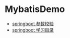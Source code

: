# MybatisDemo

* [springboot 参数校验](https://blog.csdn.net/Bug_Lian/article/details/111040146?spm=1001.2101.3001.6661.1&utm_medium=distribute.pc_relevant_t0.none-task-blog-2%7Edefault%7ECTRLIST%7ERate-1-111040146-blog-100664897.t5_download_comparev1&depth_1-utm_source=distribute.pc_relevant_t0.none-task-blog-2%7Edefault%7ECTRLIST%7ERate-1-111040146-blog-100664897.t5_download_comparev1&utm_relevant_index=1
  )
* [springboot 学习目录](https://zhoutianyu.blog.csdn.net/article/details/102955812)